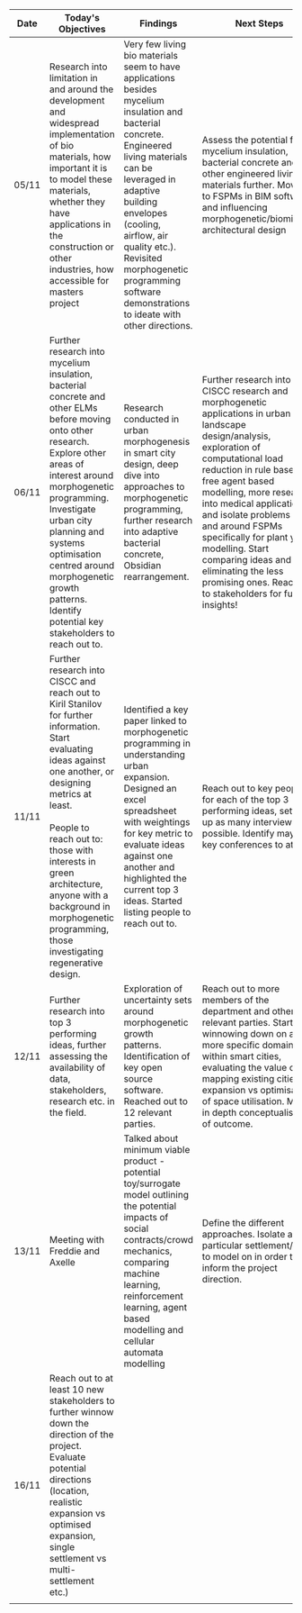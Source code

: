 | Date  | Today's Objectives                                                                                                                                                                                                                                                                                                                            | Findings                                                                                                                                                                                                                                                                                                                   | Next Steps                                                                                                                                                                                                                                                                                                                                                                                                                               |
| ----- | --------------------------------------------------------------------------------------------------------------------------------------------------------------------------------------------------------------------------------------------------------------------------------------------------------------------------------------------- | -------------------------------------------------------------------------------------------------------------------------------------------------------------------------------------------------------------------------------------------------------------------------------------------------------------------------- | ---------------------------------------------------------------------------------------------------------------------------------------------------------------------------------------------------------------------------------------------------------------------------------------------------------------------------------------------------------------------------------------------------------------------------------------- |
| 05/11 | Research into limitation in and around the development and widespread implementation of bio materials, how important it is to model these materials, whether they have applications in the construction or other industries, how accessible for masters project                                                                               | Very few living bio materials seem to have applications besides mycelium insulation and bacterial concrete. Engineered living materials can be leveraged in adaptive building envelopes (cooling, airflow, air quality etc.). Revisited morphogenetic programming software demonstrations to ideate with other directions. | Assess the potential for mycelium  insulation, bacterial concrete and other engineered living materials further. Move on to FSPMs in BIM software and influencing morphogenetic/biomimetic architectural design                                                                                                                                                                                                                          |
| 06/11 | Further research into mycelium insulation, bacterial concrete and other ELMs before moving onto other research. Explore other areas of interest around morphogenetic programming. Investigate urban city planning and systems optimisation centred around morphogenetic growth patterns. Identify potential key stakeholders to reach out to. | Research conducted in urban morphogenesis in smart city design, deep dive into approaches to morphogenetic programming, further research into adaptive bacterial concrete, Obsidian rearrangement.                                                                                                                         | Further research into CISCC research and morphogenetic applications in urban landscape design/analysis, exploration of computational load reduction in rule based vs free agent based modelling, more research into medical applications and isolate problems in and around FSPMs specifically for plant yield modelling. Start comparing ideas and eliminating the less promising ones. Reach out to stakeholders for further insights! |
| 11/11 | Further research into CISCC and reach out to Kiril Stanilov for further information. Start evaluating ideas against one another, or designing metrics at least.<br><br>People to reach out to: those with interests in green architecture, anyone with a background in morphogenetic programming, those investigating regenerative design.    | Identified a key paper linked to morphogenetic programming in understanding urban expansion. Designed an excel spreadsheet with weightings for key metric to evaluate ideas against one another and highlighted the current top 3 ideas. Started listing people to reach out to.                                           | Reach out to key people for each of the top 3 performing ideas, setting up as many interviews as possible. Identify maybe key conferences to attend.                                                                                                                                                                                                                                                                                     |
| 12/11 | Further research into top 3 performing ideas, further assessing the availability of data, stakeholders, research etc. in the field.                                                                                                                                                                                                           | Exploration of uncertainty sets around morphogenetic growth patterns. Identification of key open source software. Reached out to 12 relevant parties.                                                                                                                                                                      | Reach out to more members of the department and other relevant parties. Start winnowing down on a more specific domain within smart cities, evaluating the value of mapping existing cities expansion vs optimisation of space utilisation. More in depth conceptualisation of outcome.                                                                                                                                                  |
| 13/11 | Meeting with Freddie and Axelle                                                                                                                                                                                                                                                                                                               | Talked about minimum viable product - potential toy/surrogate model outlining the potential impacts of social contracts/crowd mechanics, comparing machine learning, reinforcement learning, agent based modelling and cellular automata modelling                                                                         | Define the different approaches. Isolate a particular settlement/area to model on in order to inform the project direction.                                                                                                                                                                                                                                                                                                              |
| 16/11 | Reach out to at least 10 new stakeholders to further winnow down the direction of the project. Evaluate potential directions (location, realistic expansion vs optimised expansion, single settlement vs multi-settlement etc.)                                                                                                               |                                                                                                                                                                                                                                                                                                                            |                                                                                                                                                                                                                                                                                                                                                                                                                                          |
|       |                                                                                                                                                                                                                                                                                                                                               |                                                                                                                                                                                                                                                                                                                            |                                                                                                                                                                                                                                                                                                                                                                                                                                          |
 